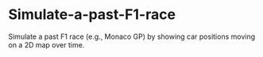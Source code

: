 # Simulate-a-past-F1-race
Simulate a past F1 race (e.g., Monaco GP) by showing car positions moving on a 2D map over time.
